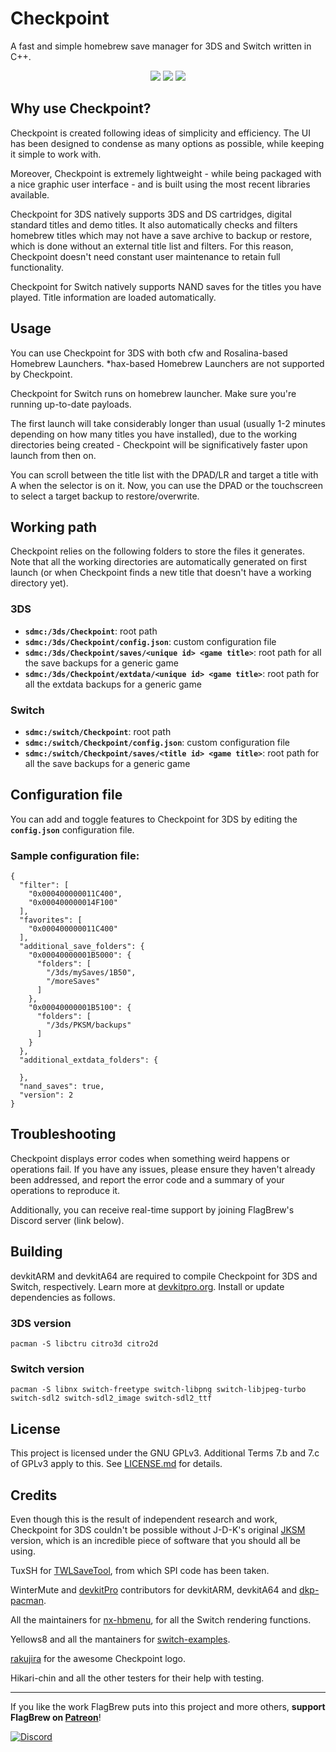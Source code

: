 # Checkpoint

A fast and simple homebrew save manager for 3DS and Switch written in C++.

<p align="center"><img src="https://i.imgur.com/nwQtZhe.jpg" />
<img src="https://i.imgur.com/29P9w61.png" /> <img src="https://i.imgur.com/CzDTcSf.png" /></p>

## Why use Checkpoint?

Checkpoint is created following ideas of simplicity and efficiency. The UI has been designed to condense as many options as possible, while keeping it simple to work with.

Moreover, Checkpoint is extremely lightweight - while being packaged with a nice graphic user interface - and is built using the most recent libraries available.

Checkpoint for 3DS natively supports 3DS and DS cartridges, digital standard titles and demo titles. It also automatically checks and filters homebrew titles which may not have a save archive to backup or restore, which is done without an external title list and filters. For this reason, Checkpoint doesn't need constant user maintenance to retain full functionality.

Checkpoint for Switch natively supports NAND saves for the titles you have played. Title information are loaded automatically.

## Usage

You can use Checkpoint for 3DS with both cfw and Rosalina-based Homebrew Launchers. *hax-based Homebrew Launchers are not supported by Checkpoint. 

Checkpoint for Switch runs on homebrew launcher. Make sure you're running up-to-date payloads.

The first launch will take considerably longer than usual (usually 1-2 minutes depending on how many titles you have installed), due to the working directories being created - Checkpoint will be significatively faster upon launch from then on.

You can scroll between the title list with the DPAD/LR and target a title with A when the selector is on it. Now, you can use the DPAD or the touchscreen to select a target backup to restore/overwrite.

## Working path

Checkpoint relies on the following folders to store the files it generates. Note that all the working directories are automatically generated on first launch (or when Checkpoint finds a new title that doesn't have a working directory yet).

### 3DS

* **`sdmc:/3ds/Checkpoint`**: root path
* **`sdmc:/3ds/Checkpoint/config.json`**: custom configuration file
* **`sdmc:/3ds/Checkpoint/saves/<unique id> <game title>`**: root path for all the save backups for a generic game
* **`sdmc:/3ds/Checkpoint/extdata/<unique id> <game title>`**: root path for all the extdata backups for a generic game

### Switch

* **`sdmc:/switch/Checkpoint`**: root path
* **`sdmc:/switch/Checkpoint/config.json`**: custom configuration file
* **`sdmc:/switch/Checkpoint/saves/<title id> <game title>`**: root path for all the save backups for a generic game

## Configuration file

You can add and toggle features to Checkpoint for 3DS by editing the **`config.json`** configuration file.

### Sample configuration file:

```
{
  "filter": [
    "0x000400000011C400",
    "0x000400000014F100"
  ],
  "favorites": [
    "0x000400000011C400"
  ],
  "additional_save_folders": {
    "0x00040000001B5000": {
      "folders": [
        "/3ds/mySaves/1B50",
        "/moreSaves"
      ]
    },
    "0x00040000001B5100": {
      "folders": [
        "/3ds/PKSM/backups"
      ]
    }
  },
  "additional_extdata_folders": {

  },
  "nand_saves": true,
  "version": 2
}
```

## Troubleshooting

Checkpoint displays error codes when something weird happens or operations fail. If you have any issues, please ensure they haven't already been addressed, and report the error code and a summary of your operations to reproduce it.

Additionally, you can receive real-time support by joining FlagBrew's Discord server (link below).

## Building

devkitARM and devkitA64 are required to compile Checkpoint for 3DS and Switch, respectively. Learn more at [devkitpro.org](https://devkitpro.org/wiki/Getting_Started). Install or update dependencies as follows.

### 3DS version

`pacman -S libctru citro3d citro2d`

### Switch version

`pacman -S libnx switch-freetype switch-libpng switch-libjpeg-turbo switch-sdl2 switch-sdl2_image switch-sdl2_ttf`

## License

This project is licensed under the GNU GPLv3. Additional Terms 7.b and 7.c of GPLv3 apply to this. See [LICENSE.md](https://github.com/FlagBrew/Checkpoint/blob/master/LICENSE) for details.

## Credits

Even though this is the result of independent research and work, Checkpoint for 3DS couldn't be possible without J-D-K's original [JKSM](https://github.com/J-D-K/JKSM) version, which is an incredible piece of software that you should all be using.

TuxSH for [TWLSaveTool](https://github.com/TuxSH/TWLSaveTool), from which SPI code has been taken.

WinterMute and [devkitPro](https://devkitpro.org/) contributors for devkitARM, devkitA64 and [dkp-pacman](https://github.com/devkitPro/pacman/releases).

All the maintainers for [nx-hbmenu](https://github.com/switchbrew/nx-hbmenu), for all the Switch rendering functions.

Yellows8 and all the mantainers for [switch-examples](https://github.com/switchbrew/switch-examples).

[rakujira](https://twitter.com/rakujira) for the awesome Checkpoint logo.

Hikari-chin and all the other testers for their help with testing.

---

If you like the work FlagBrew puts into this project and more others, **support FlagBrew on [Patreon](https://www.patreon.com/FlagBrew)**!

[![Discord](https://discordapp.com/api/guilds/278222834633801728/widget.png?style=banner3&time-)](https://discord.gg/bGKEyfY)